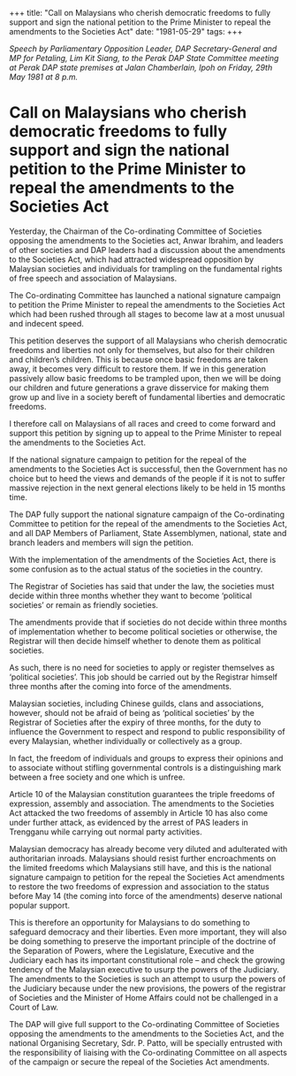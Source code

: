 +++ 
title: "Call on Malaysians who cherish democratic freedoms to fully support and sign the national petition to the Prime Minister to repeal the amendments to the Societies Act"
date: "1981-05-29"
tags:
+++

_Speech by Parliamentary Opposition Leader, DAP Secretary-General and MP for Petaling, Lim Kit Siang, to the Perak DAP State Committee meeting at Perak DAP state premises at Jalan Chamberlain, Ipoh on Friday, 29th May 1981 at 8 p.m._

# Call on Malaysians who cherish democratic freedoms to fully support and sign the national petition to the Prime Minister to repeal the amendments to the Societies Act

Yesterday, the Chairman of the Co-ordinating Committee of Societies opposing the amendments to the Societies act, Anwar Ibrahim, and leaders of other societies and DAP leaders had a discussion about the amendments to the Societies Act, which had attracted widespread opposition by Malaysian societies and individuals for trampling on the fundamental rights of free speech and association of Malaysians.</u>

The Co-ordinating Committee has launched a national signature campaign to petition the Prime Minister to repeal the amendments to the Societies Act which had been rushed through all stages to become law at a most unusual and indecent speed.

This petition deserves the support of all Malaysians who cherish democratic freedoms and liberties not only for themselves, but also for their children and children’s children. This is because once basic freedoms are taken away, it becomes very difficult to restore them. If we in this generation passively allow basic freedoms to be trampled upon, then we will be doing our children and future generations a grave disservice for making them grow up and live in a society bereft of fundamental liberties and democratic freedoms.

I therefore call on Malaysians of all races and creed to come forward and support this petition by signing up to appeal to the Prime Minister to repeal the amendments to the Societies Act.

If the national signature campaign to petition for the repeal of the amendments to the Societies Act is successful, then the Government has no choice but to heed the views and demands of the people if it is not to suffer massive rejection in the next general elections likely to be held in 15 months time.

The DAP fully support the national signature campaign of the Co-ordinating Committee to petition for the repeal of the amendments to the Societies Act, and all DAP Members of Parliament, State Assemblymen, national, state and branch leaders and members will sign the petition.

With the implementation of the amendments of the Societies Act, there is some confusion as to the actual status of the societies in the country.

The Registrar of Societies has said that under the law, the societies must decide within three months whether they want to become ‘political societies’ or remain as friendly societies.

The amendments provide that if societies do not decide within three months of implementation whether to become political societies or otherwise, the Registrar will then decide himself whether to denote them as political societies.

As such, there is no need for societies to apply or register themselves as ‘political societies’. This job should be carried out by the Registrar himself three months after the coming into force of the amendments.

Malaysian societies, including Chinese guilds, clans and associations, however, should not be afraid of being as ‘political societies’ by the Registrar of Societies after the expiry of three months, for the duty to influence the Government to respect and respond to public responsibility of every Malaysian, whether individually or collectively as a group.

In fact, the freedom of individuals and groups to express their opinions and to associate without stifling governmental controls is a distinguishing mark between a free society and one which is unfree.

Article 10 of the Malaysian constitution guarantees the triple freedoms of expression, assembly and association. The amendments to the Societies Act attacked the two freedoms of assembly in Article 10 has also come under further attack, as evidenced by the arrest of PAS leaders in Trengganu while carrying out normal party activities.

Malaysian democracy has already become very diluted and adulterated with authoritarian inroads. Malaysians should resist further encroachments on the limited freedoms which Malaysians still have, and this is the national signature campaign to petition for the repeal the Societies Act amendments to restore the two freedoms of expression and association to the status before May 14 (the coming into force of the amendments) deserve national popular support.

This is therefore an opportunity for Malaysians to do something to safeguard democracy and their liberties. Even more important, they will also be doing something to preserve the important principle of the doctrine of the Separation of Powers, where the Legislature, Executive and the Judiciary each has its important constitutional role – and check the growing tendency of the Malaysian executive to usurp the powers of the Judiciary. The amendments to the Societies is such an attempt to usurp the powers of the Judiciary because under the new provisions, the powers of the registrar of Societies and the Minister of Home Affairs could not be challenged in a Court of Law.

The DAP will give full support to the Co-ordinating Committee of Societies opposing the amendments to the amendments to the Societies Act, and the national Organising Secretary, Sdr. P. Patto, will be specially entrusted with the responsibility of liaising with the Co-ordinating Committee on all aspects of the campaign or secure the repeal of the Societies Act amendments.
 
